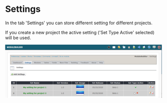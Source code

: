 # Settings

In the tab 'Settings' you can store different setting for different projects.

If you create a new project the active setting \('Set Type Active' selected\) will be used.

![](../.gitbook/assets/2settings.png)

